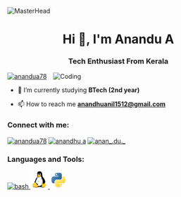 ![MasterHead](https://pbs.twimg.com/profile_banners/1477835236474068999/1642626101/1500x500)
<h1 align="center">Hi 👋, I'm Anandu A</h1>
<h3 align="center">Tech Enthusiast From Kerala</h3>
<img align="right" alt="Coding" width="400" src="https://www.themasterpicks.com/wp-content/uploads/2020/04/22b22287602523.5dbd29081561d.gif">

<p align="left"> <a href="https://twitter.com/anandua78" target="blank"><img src="https://img.shields.io/twitter/follow/anandua78?logo=twitter&style=for-the-badge" alt="anandua78" /></a> </p>

- 🔭 I’m currently studying **BTech (2nd year)**

- 📫 How to reach me **anandhuanil1512@gmail.com**

<h3 align="left">Connect with me:</h3>
<p align="left">
<a href="https://twitter.com/anandua78" target="blank"><img align="center" src="https://raw.githubusercontent.com/rahuldkjain/github-profile-readme-generator/master/src/images/icons/Social/twitter.svg" alt="anandua78" height="30" width="40" /></a>
<a href="https://linkedin.com/in/anandhu a" target="blank"><img align="center" src="https://raw.githubusercontent.com/rahuldkjain/github-profile-readme-generator/master/src/images/icons/Social/linked-in-alt.svg" alt="anandhu a" height="30" width="40" /></a>
<a href="https://instagram.com/anan_.du._" target="blank"><img align="center" src="https://raw.githubusercontent.com/rahuldkjain/github-profile-readme-generator/master/src/images/icons/Social/instagram.svg" alt="anan_.du._" height="30" width="40" /></a>
</p>

<h3 align="left">Languages and Tools:</h3>
<p align="left"> <a href="https://www.gnu.org/software/bash/" target="_blank" rel="noreferrer"> <img src="https://www.vectorlogo.zone/logos/gnu_bash/gnu_bash-icon.svg" alt="bash" width="40" height="40"/> </a> <a href="https://www.linux.org/" target="_blank" rel="noreferrer"> <img src="https://raw.githubusercontent.com/devicons/devicon/master/icons/linux/linux-original.svg" alt="linux" width="40" height="40"/> </a> <a href="https://www.python.org" target="_blank" rel="noreferrer"> <img src="https://raw.githubusercontent.com/devicons/devicon/master/icons/python/python-original.svg" alt="python" width="40" height="40"/> </a> </p>
